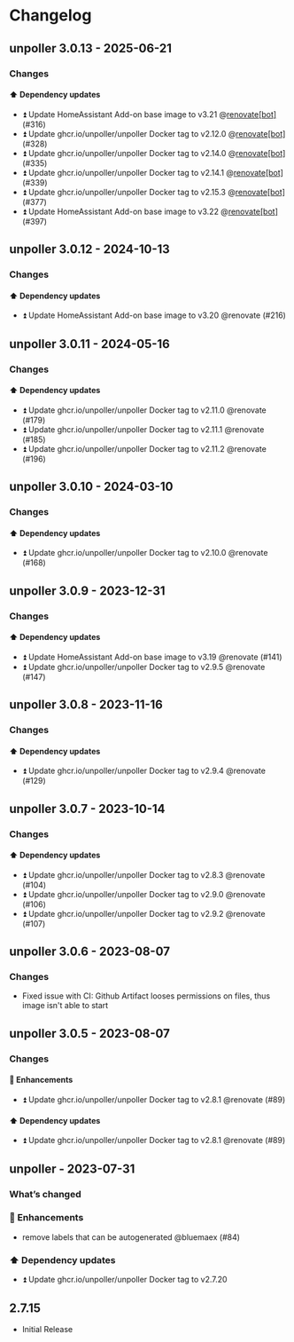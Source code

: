 # Changelog

## unpoller 3.0.13 - 2025-06-21

### Changes

#### ⬆️ Dependency updates

- ⏫ Update HomeAssistant Add-on base image to v3.21 @[renovate[bot]](https://github.com/apps/renovate) (#316)
- ⏫ Update ghcr.io/unpoller/unpoller Docker tag to v2.12.0 @[renovate[bot]](https://github.com/apps/renovate) (#328)
- ⏫ Update ghcr.io/unpoller/unpoller Docker tag to v2.14.0 @[renovate[bot]](https://github.com/apps/renovate) (#335)
- ⏫ Update ghcr.io/unpoller/unpoller Docker tag to v2.14.1 @[renovate[bot]](https://github.com/apps/renovate) (#339)
- ⏫ Update ghcr.io/unpoller/unpoller Docker tag to v2.15.3 @[renovate[bot]](https://github.com/apps/renovate) (#377)
- ⏫ Update HomeAssistant Add-on base image to v3.22 @[renovate[bot]](https://github.com/apps/renovate) (#397)

## unpoller 3.0.12 - 2024-10-13

### Changes

#### ⬆️ Dependency updates

- ⏫ Update HomeAssistant Add-on base image to v3.20 @renovate (#216)

## unpoller 3.0.11 - 2024-05-16

### Changes

#### ⬆️ Dependency updates

- ⏫ Update ghcr.io/unpoller/unpoller Docker tag to v2.11.0 @renovate (#179)
- ⏫ Update ghcr.io/unpoller/unpoller Docker tag to v2.11.1 @renovate (#185)
- ⏫ Update ghcr.io/unpoller/unpoller Docker tag to v2.11.2 @renovate (#196)

## unpoller 3.0.10 - 2024-03-10

### Changes

#### ⬆️ Dependency updates

- ⏫ Update ghcr.io/unpoller/unpoller Docker tag to v2.10.0 @renovate (#168)

## unpoller 3.0.9 - 2023-12-31

### Changes

#### ⬆️ Dependency updates

- ⏫ Update HomeAssistant Add-on base image to v3.19 @renovate (#141)
- ⏫ Update ghcr.io/unpoller/unpoller Docker tag to v2.9.5 @renovate (#147)

## unpoller 3.0.8 - 2023-11-16

### Changes

#### ⬆️ Dependency updates

- ⏫ Update ghcr.io/unpoller/unpoller Docker tag to v2.9.4 @renovate (#129)

## unpoller 3.0.7 - 2023-10-14

### Changes

#### ⬆️ Dependency updates

- ⏫ Update ghcr.io/unpoller/unpoller Docker tag to v2.8.3 @renovate (#104)
- ⏫ Update ghcr.io/unpoller/unpoller Docker tag to v2.9.0 @renovate (#106)
- ⏫ Update ghcr.io/unpoller/unpoller Docker tag to v2.9.2 @renovate (#107)

## unpoller 3.0.6 - 2023-08-07

### Changes

- Fixed issue with CI: Github Artifact looses permissions on files, thus image isn't able to start

## unpoller 3.0.5 - 2023-08-07

### Changes

#### 🚀 Enhancements

- ⏫ Update ghcr.io/unpoller/unpoller Docker tag to v2.8.1 @renovate (#89)

#### ⬆️ Dependency updates

- ⏫ Update ghcr.io/unpoller/unpoller Docker tag to v2.8.1 @renovate (#89)

## unpoller - 2023-07-31

### What’s changed

### 🚀 Enhancements

- remove labels that can be autogenerated @bluemaex (#84)

### ⬆️ Dependency updates

- ⏫ Update ghcr.io/unpoller/unpoller Docker tag to v2.7.20

## 2.7.15

- Initial Release
